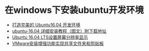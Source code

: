 # 在windows下安装ubuntu开发环境
- [打造完美的 Ubuntu16.04 开发环境](https://blog.csdn.net/ty_393148439/article/details/76539701)
- [ubuntu-16.04 详细安装教程（图文）附下载地址](https://blog.csdn.net/wyx100/article/details/51582617)
- [Ubuntu 16.04 LTS设置屏幕分辨率显示](https://www.linuxidc.com/Linux/2017-11/148439.htm)
- [VMware安装增强功能实现共享文件夹和剪贴板](https://blog.csdn.net/qq_20480611/article/details/50073647)